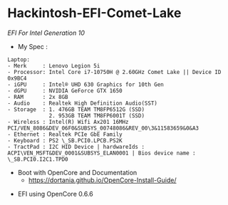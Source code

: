 # Hackintosh-EFI-Comet-Lake

_EFI For Intel Generation 10_

- My Spec :

```
Laptop:
- Merk     : Lenovo Legion 5i
- Processor: Intel Core i7-10750H @ 2.60GHz Comet Lake || Device ID 0x9BC4
- iGPU     : Intel® UHD 630 Graphics for 10th Gen
- dGPU     : NVIDIA GeForce GTX 1650
- RAM      : 2x 8GB
- Audio    : Realtek High Definition Audio(SST)
- Storage  : 1. 476GB TEAM TM8FP6512G (SSD)
             2. 953GB TEAM TM8FP6001T (SSD)
- Wireless : Intel(R) Wifi Ax201 16MHz
PCI/VEN_8086&DEV_06F0&SUBSYS_00748086&REV_00\3&11583659&0&A3
- Ethernet : Realtek PCIe GbE Family
- Keyboard : PS2 \_SB.PCI0.LPCB.PS2K
- TractPad : I2C HID Device | hardwareIds : ACPI\VEN_MSFT&DEV_0001&SUBSYS_ELAN0001 | Bios device name : \_SB.PCI0.I2C1.TPD0
```

- Boot with OpenCore and Documentation
  - https://dortania.github.io/OpenCore-Install-Guide/

* EFI using OpenCore 0.6.6
